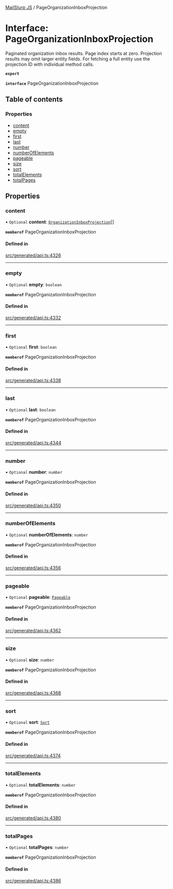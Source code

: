[MailSlurp JS](../README.md) / PageOrganizationInboxProjection

# Interface: PageOrganizationInboxProjection

Paginated organization inbox results. Page index starts at zero. Projection results may omit larger entity fields. For fetching a full entity use the projection ID with individual method calls.

**`export`**

**`interface`** PageOrganizationInboxProjection

## Table of contents

### Properties

- [content](PageOrganizationInboxProjection.md#content)
- [empty](PageOrganizationInboxProjection.md#empty)
- [first](PageOrganizationInboxProjection.md#first)
- [last](PageOrganizationInboxProjection.md#last)
- [number](PageOrganizationInboxProjection.md#number)
- [numberOfElements](PageOrganizationInboxProjection.md#numberofelements)
- [pageable](PageOrganizationInboxProjection.md#pageable)
- [size](PageOrganizationInboxProjection.md#size)
- [sort](PageOrganizationInboxProjection.md#sort)
- [totalElements](PageOrganizationInboxProjection.md#totalelements)
- [totalPages](PageOrganizationInboxProjection.md#totalpages)

## Properties

### content

• `Optional` **content**: [`OrganizationInboxProjection`](OrganizationInboxProjection.md)[]

**`memberof`** PageOrganizationInboxProjection

#### Defined in

[src/generated/api.ts:4326](https://github.com/mailslurp/mailslurp-client/blob/75eefbf/src/generated/api.ts#L4326)

___

### empty

• `Optional` **empty**: `boolean`

**`memberof`** PageOrganizationInboxProjection

#### Defined in

[src/generated/api.ts:4332](https://github.com/mailslurp/mailslurp-client/blob/75eefbf/src/generated/api.ts#L4332)

___

### first

• `Optional` **first**: `boolean`

**`memberof`** PageOrganizationInboxProjection

#### Defined in

[src/generated/api.ts:4338](https://github.com/mailslurp/mailslurp-client/blob/75eefbf/src/generated/api.ts#L4338)

___

### last

• `Optional` **last**: `boolean`

**`memberof`** PageOrganizationInboxProjection

#### Defined in

[src/generated/api.ts:4344](https://github.com/mailslurp/mailslurp-client/blob/75eefbf/src/generated/api.ts#L4344)

___

### number

• `Optional` **number**: `number`

**`memberof`** PageOrganizationInboxProjection

#### Defined in

[src/generated/api.ts:4350](https://github.com/mailslurp/mailslurp-client/blob/75eefbf/src/generated/api.ts#L4350)

___

### numberOfElements

• `Optional` **numberOfElements**: `number`

**`memberof`** PageOrganizationInboxProjection

#### Defined in

[src/generated/api.ts:4356](https://github.com/mailslurp/mailslurp-client/blob/75eefbf/src/generated/api.ts#L4356)

___

### pageable

• `Optional` **pageable**: [`Pageable`](Pageable.md)

**`memberof`** PageOrganizationInboxProjection

#### Defined in

[src/generated/api.ts:4362](https://github.com/mailslurp/mailslurp-client/blob/75eefbf/src/generated/api.ts#L4362)

___

### size

• `Optional` **size**: `number`

**`memberof`** PageOrganizationInboxProjection

#### Defined in

[src/generated/api.ts:4368](https://github.com/mailslurp/mailslurp-client/blob/75eefbf/src/generated/api.ts#L4368)

___

### sort

• `Optional` **sort**: [`Sort`](Sort.md)

**`memberof`** PageOrganizationInboxProjection

#### Defined in

[src/generated/api.ts:4374](https://github.com/mailslurp/mailslurp-client/blob/75eefbf/src/generated/api.ts#L4374)

___

### totalElements

• `Optional` **totalElements**: `number`

**`memberof`** PageOrganizationInboxProjection

#### Defined in

[src/generated/api.ts:4380](https://github.com/mailslurp/mailslurp-client/blob/75eefbf/src/generated/api.ts#L4380)

___

### totalPages

• `Optional` **totalPages**: `number`

**`memberof`** PageOrganizationInboxProjection

#### Defined in

[src/generated/api.ts:4386](https://github.com/mailslurp/mailslurp-client/blob/75eefbf/src/generated/api.ts#L4386)
